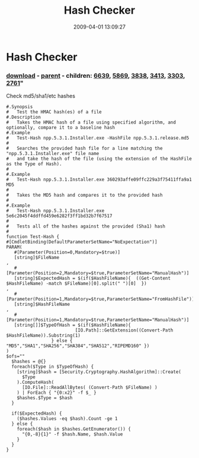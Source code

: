 ﻿---
pid:            989
parent:         988
children:       6639,5869,3838,3413,3303,2761
poster:         Joel Bennett
title:          Hash Checker
date:           2009-04-01 13:09:27
format:         posh
---

# Hash Checker

### [download](989.ps1) - [parent](988.md) - children: [6639](6639.md), [5869](5869.md), [3838](3838.md), [3413](3413.md), [3303](3303.md), [2761](2761.md)"

Check md5/sha1/etc hashes

```posh
#.Synopsis
#   Test the HMAC hash(es) of a file
#.Description
#   Takes the HMAC hash of a file using specified algorithm, and optionally, compare it to a baseline hash
#.Example
#   Test-Hash npp.5.3.1.Installer.exe -HashFile npp.5.3.1.release.md5
# 
#   Searches the provided hash file for a line matching the "npp.5.3.1.Installer.exe" file name
#   and take the hash of the file (using the extension of the HashFile as the Type of Hash).
#
#.Example
#   Test-Hash npp.5.3.1.Installer.exe 360293affe09ffc229a3f75411ffa9a1 MD5
#
#   Takes the MD5 hash and compares it to the provided hash
#
#.Example
#   Test-Hash npp.5.3.1.Installer.exe 5e6c2045f4ddffd459e6282f3ff1bd32b7f67517 
#
#   Tests all of the hashes against the provided (Sha1) hash
#
function Test-Hash { 
#[CmdletBinding(DefaultParameterSetName="NoExpectation")]
PARAM(
   #[Parameter(Position=0,Mandatory=$true)]
   [string]$FileName
,
   #[Parameter(Position=2,Mandatory=$true,ParameterSetName="ManualHash")]
   [string]$ExpectedHash = $(if($HashFileName){  ((Get-Content $HashFileName) -match $FileName)[0].split(" ")[0]  })
,
   #[Parameter(Position=1,Mandatory=$true,ParameterSetName="FromHashFile")]
   [string]$HashFileName
,
   #[Parameter(Position=1,Mandatory=$true,ParameterSetName="ManualHash")]
   [string[]]$TypeOfHash = $(if($HashFileName){  
                          [IO.Path]::GetExtension((Convert-Path $HashFileName)).Substring(1) 
                 } else { "MD5","SHA1","SHA256","SHA384","SHA512","RIPEMD160" })
)
$ofs=""
  $hashes = @{}
  foreach($Type in $TypeOfHash) {
    [string]$hash = [Security.Cryptography.HashAlgorithm]::Create(
      $Type
    ).ComputeHash( 
      [IO.File]::ReadAllBytes( (Convert-Path $FileName) )
    ) | ForEach { "{0:x2}" -f $_ }
    $hashes.$Type = $hash
  }
  
  if($ExpectedHash) {
    ($hashes.Values -eq $hash).Count -ge 1
  } else {
    foreach($hash in $hashes.GetEnumerator()) {
      "{0,-8}{1}" -f $hash.Name, $hash.Value
    }        
  }
} 


```
